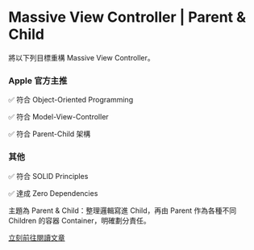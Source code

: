 # Massive View Controller | Parent & Child

將以下列目標重構 Massive View Controller。

### Apple 官方主推

✅ 符合 Object-Oriented Programming

✅ 符合 Model-View-Controller

✅ 符合 Parent-Child 架構

### 其他

✅ 符合 SOLID Principles

✅ 達成 Zero Dependencies

主題為 Parent & Child：整理邏輯寫進 Child，再由 Parent 作為各種不同 Children 的容器 Container，明確劃分責任。

[立刻前往閱讀文章](https://medium.com/@royhsu510/massive-view-controller-%E7%98%A6%E8%BA%AB%E8%A1%93-parent-child-%E7%AF%87-60d25ea55ab8)
